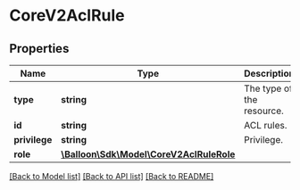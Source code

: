 # CoreV2AclRule

## Properties
Name | Type | Description | Notes
------------ | ------------- | ------------- | -------------
**type** | **string** | The type of the resource. | [optional] 
**id** | **string** | ACL rules. | [optional] 
**privilege** | **string** | Privilege. | [optional] 
**role** | [**\Balloon\Sdk\Model\CoreV2AclRuleRole**](CoreV2AclRuleRole.md) |  | [optional] 

[[Back to Model list]](../README.md#documentation-for-models) [[Back to API list]](../README.md#documentation-for-api-endpoints) [[Back to README]](../README.md)


